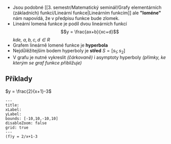 
- Jsou podobné [[3. semestr/Matematický seminář/Grafy elementárních (základních) funkcí/Lineární funkce|Lineárním funkcím]] ale **"loméne"** nám napovídá, že v předpisu funkce bude zlomek.
- Lineární lomená funkce je podíl dvou lineárních funkcí
$$y = \frac{ax+b}{xc+d}$$
*kde, $a,b,c,d \in R$*
- Grafem lineárně lomené funkce je **hyperbola**
- Nejdůlěžitejším bodem hyperboly je **střed** $S = [s_1;s_2]$
- V grafu je nutné vykreslit *(čárkovaně)* i asymptoty hyperboly *(přímky, ke kterým se graf funkce přibližuje)*
## Příklady
$y = \frac{2}{x+1}-3$

```functionplot
---
title: 
xLabel: 
yLabel: 
bounds: [-10,10,-10,10]
disableZoom: false
grid: true
---
(f)y = 2/x+1-3
```

